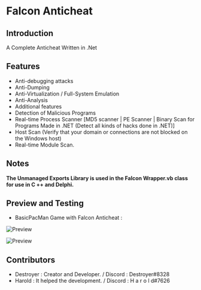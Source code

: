 # Falcon Anticheat

## Introduction
A Complete Anticheat Written in .Net

## Features
- Anti-debugging attacks
- Anti-Dumping
- Anti-Virtualization / Full-System Emulation
- Anti-Analysis
- Additional features
- Detection of Malicious Programs
- Real-time Process Scanner [MD5 scanner | PE Scanner | Binary Scan for Programs Made in .NET (Detect all kinds of hacks done in .NET)]
- Host Scan (Verify that your domain or connections are not blocked on the Windows host)
- Real-time Module Scan.

## Notes
**The Unmanaged Exports Library is used in the Falcon Wrapper.vb class for use in C ++ and Delphi.**
  
## Preview and Testing
  - BasicPacMan Game with Falcon Anticheat : 
  
  ![Preview](https://i.ibb.co/8D6hvpR/f2.png)
  
  ![Preview](https://i.ibb.co/DK5x4yZ/F1.png)
  
  ## Contributors
- Destroyer : Creator and Developer.  / Discord : Destroyer#8328 
- Harold : It helped the development. / Discord : H a r o l d#7626

